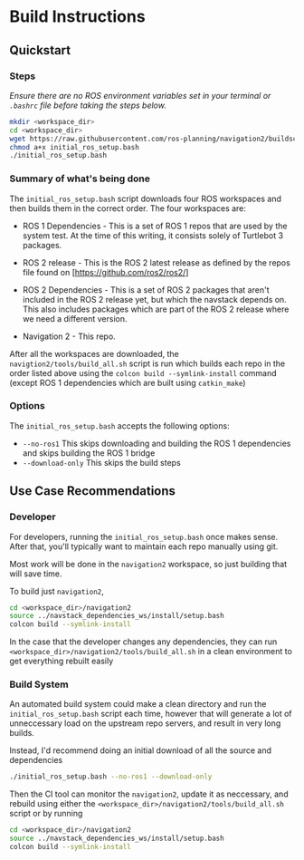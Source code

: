 Build Instructions
==================

Quickstart
----------

### Steps

*Ensure there are no ROS environment variables set in your terminal or `.bashrc` file before taking the steps below.*

```bash
mkdir <workspace_dir>
cd <workspace_dir>
wget https://raw.githubusercontent.com/ros-planning/navigation2/buildscript/tools/initial_ros_setup.bash
chmod a+x initial_ros_setup.bash
./initial_ros_setup.bash
```

### Summary of what's being done

The `initial_ros_setup.bash` script downloads four ROS workspaces and then builds them in the correct order. The four workspaces are:

 * ROS 1 Dependencies - This is a set of ROS 1 repos that are used by the system test. At the time of this writing, it consists solely of Turtlebot 3 packages.

 * ROS 2 release - This is the ROS 2 latest release as defined by the repos file found on [https://github.com/ros2/ros2/]

 * ROS 2 Dependencies - This is a set of ROS 2 packages that aren't included in the ROS 2 release yet, but which the navstack depends on. This also includes packages which are part of the ROS 2 release where we need a different version.

 * Navigation 2 - This repo.

 After all the workspaces are downloaded, the `navigtion2/tools/build_all.sh` script is run which builds each repo in the order listed above using the `colcon build --symlink-install` command (except ROS 1 dependencies which are built using `catkin_make`)

### Options

The `initial_ros_setup.bash` accepts the following options:
 * `--no-ros1` This skips downloading and building the ROS 1 dependencies and skips building the ROS 1 bridge
 * `--download-only` This skips the build steps

Use Case Recommendations
----------

### Developer

For developers, running the `initial_ros_setup.bash` once makes sense. After that, you'll typically want to maintain each repo manually using git.

Most work will be done in the `navigation2` workspace, so just building that will save time.

To build just `navigation2`,
```bash
cd <workspace_dir>/navigation2
source ../navstack_dependencies_ws/install/setup.bash
colcon build --symlink-install
```

In the case that the developer changes any dependencies, they can run
`<workspace_dir>/navigation2/tools/build_all.sh` in a clean environment to get everything rebuilt easily

### Build System

An automated build system could make a clean directory and run the `initial_ros_setup.bash` script each time, however that will generate a lot of unneccessary load on the upstream repo servers, and result in very long builds.

Instead, I'd recommend doing an initial download of all the source and dependencies
```bash
./initial_ros_setup.bash --no-ros1 --download-only
```

Then the CI tool can monitor the `navigation2`, update it as neccessary, and rebuild using either the `<workspace_dir>/navigation2/tools/build_all.sh` script or by running
```bash
cd <workspace_dir>/navigation2
source ../navstack_dependencies_ws/install/setup.bash
colcon build --symlink-install
```
